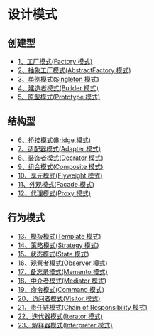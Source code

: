 # 设计模式

## 创建型

- [1、工厂模式(Factory 模式)](./chuang-jian-xing-mo-shi/gong-chang-mo-shi-factory-mo-shi.md)
- [2、抽象工厂模式(AbstractFactory 模式)](./chuang-jian-xing-mo-shi/chou-xiang-gong-chang-mo-shi.md)
- [3、单例模式(Singleton 模式)](./chuang-jian-xing-mo-shi/dan-li-mo-shi.md)
- [4、建造者模式(Builder 模式)](./chuang-jian-xing-mo-shi/jian-zao-zhe-mo-shi-builder-mo-shi.md)
- [5、原型模式(Prototype 模式)](./chuang-jian-xing-mo-shi/yuan-xing-mo-shi-prototype-mo-shi.md)

## 结构型

- [6、桥接模式(Bridge 模式)](./jie-gou-xing-mo-shi/qiao-jie-mo-shi-bridge-mo-shi.md)
- [7、适配器模式(Adapter 模式)](./jie-gou-xing-mo-shi/shi-pei-qi-mo-shi-adapter-mo-shi.md)
- [8、装饰者模式(Decrator 模式)](./jie-gou-xing-mo-shi/zhuang-shi-zhe-mo-shi-decrator-mo-shi.md)
- [9、组合模式(Composite 模式)](./jie-gou-xing-mo-shi/zu-he-mo-shi.md)
- [10、享元模式(Flyweight 模式)](./jie-gou-xing-mo-shi/xiang-yuan-mo-shi.md)
- [11、外观模式(Facade 模式)](./jie-gou-xing-mo-shi/wai-guan-mo-shi.md)
- [12、代理模式(Proxy 模式)](./jie-gou-xing-mo-shi/dai-li-mo-shi.md)

## 行为模式

- [13、模板模式(Template 模式)](./xing-wei-mo-shi/template.md)
- [14、策略模式(Strategy 模式)](./xing-wei-mo-shi/strategy.md)
- [15、状态模式(State 模式)](./xing-wei-mo-shi/state.md)
- [16、观察者模式(Observer 模式)](./xing-wei-mo-shi/observer.md)
- [17、备忘录模式(Memento 模式)]()
- [18、中介者模式(Mediator 模式)]()
- [19、命令模式(Command 模式)]()
- [20、访问者模式(Visitor 模式)]()
- [21、责任链模式(Chain of Responsibility 模式)]()
- [22、迭代器模式(Iterator 模式)]()
- [23、解释器模式(Interpreter 模式)]()
